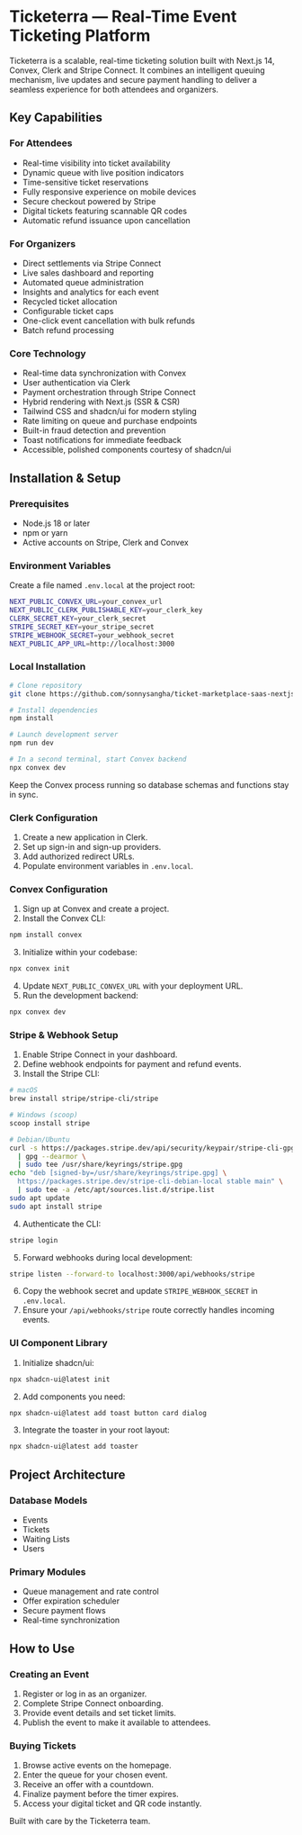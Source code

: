 # Ticketerra — Real-Time Event Ticketing Platform

Ticketerra is a scalable, real-time ticketing solution built with Next.js 14, Convex, Clerk and Stripe Connect. It combines an intelligent queuing mechanism, live updates and secure payment handling to deliver a seamless experience for both attendees and organizers.

## Key Capabilities

### For Attendees

- Real-time visibility into ticket availability  
- Dynamic queue with live position indicators  
- Time-sensitive ticket reservations  
- Fully responsive experience on mobile devices  
- Secure checkout powered by Stripe  
- Digital tickets featuring scannable QR codes  
- Automatic refund issuance upon cancellation  

### For Organizers

- Direct settlements via Stripe Connect  
- Live sales dashboard and reporting  
- Automated queue administration  
- Insights and analytics for each event  
- Recycled ticket allocation  
- Configurable ticket caps  
- One-click event cancellation with bulk refunds  
- Batch refund processing  

### Core Technology

- Real-time data synchronization with Convex  
- User authentication via Clerk  
- Payment orchestration through Stripe Connect  
- Hybrid rendering with Next.js (SSR & CSR)  
- Tailwind CSS and shadcn/ui for modern styling  
- Rate limiting on queue and purchase endpoints  
- Built-in fraud detection and prevention  
- Toast notifications for immediate feedback  
- Accessible, polished components courtesy of shadcn/ui  

## Installation & Setup

### Prerequisites

- Node.js 18 or later  
- npm or yarn  
- Active accounts on Stripe, Clerk and Convex  

### Environment Variables

Create a file named `.env.local` at the project root:

```bash
NEXT_PUBLIC_CONVEX_URL=your_convex_url
NEXT_PUBLIC_CLERK_PUBLISHABLE_KEY=your_clerk_key
CLERK_SECRET_KEY=your_clerk_secret
STRIPE_SECRET_KEY=your_stripe_secret
STRIPE_WEBHOOK_SECRET=your_webhook_secret
NEXT_PUBLIC_APP_URL=http://localhost:3000
```

### Local Installation

```bash
# Clone repository
git clone https://github.com/sonnysangha/ticket-marketplace-saas-nextjs15-convex-clerk-stripe-connect

# Install dependencies
npm install

# Launch development server
npm run dev

# In a second terminal, start Convex backend
npx convex dev
```

Keep the Convex process running so database schemas and functions stay in sync.

### Clerk Configuration

1. Create a new application in Clerk.
2. Set up sign-in and sign-up providers.
3. Add authorized redirect URLs.
4. Populate environment variables in `.env.local`.

### Convex Configuration

1. Sign up at Convex and create a project.
2. Install the Convex CLI:

```bash
npm install convex
```

3. Initialize within your codebase:

```bash
npx convex init
```

4. Update `NEXT_PUBLIC_CONVEX_URL` with your deployment URL.
5. Run the development backend:

```bash
npx convex dev
```

### Stripe & Webhook Setup

1. Enable Stripe Connect in your dashboard.
2. Define webhook endpoints for payment and refund events.
3. Install the Stripe CLI:

```bash
# macOS
brew install stripe/stripe-cli/stripe

# Windows (scoop)
scoop install stripe

# Debian/Ubuntu
curl -s https://packages.stripe.dev/api/security/keypair/stripe-cli-gpg/public \
  | gpg --dearmor \
  | sudo tee /usr/share/keyrings/stripe.gpg
echo "deb [signed-by=/usr/share/keyrings/stripe.gpg] \
  https://packages.stripe.dev/stripe-cli-debian-local stable main" \
  | sudo tee -a /etc/apt/sources.list.d/stripe.list
sudo apt update
sudo apt install stripe
```

4. Authenticate the CLI:

```bash
stripe login
```

5. Forward webhooks during local development:

```bash
stripe listen --forward-to localhost:3000/api/webhooks/stripe
```

6. Copy the webhook secret and update `STRIPE_WEBHOOK_SECRET` in `.env.local`.
7. Ensure your `/api/webhooks/stripe` route correctly handles incoming events.

### UI Component Library

1. Initialize shadcn/ui:

```bash
npx shadcn-ui@latest init
```

2. Add components you need:

```bash
npx shadcn-ui@latest add toast button card dialog
```

3. Integrate the toaster in your root layout:

```bash
npx shadcn-ui@latest add toaster
```

## Project Architecture

### Database Models

- Events
- Tickets
- Waiting Lists
- Users

### Primary Modules

- Queue management and rate control
- Offer expiration scheduler
- Secure payment flows
- Real-time synchronization

## How to Use

### Creating an Event

1. Register or log in as an organizer.
2. Complete Stripe Connect onboarding.
3. Provide event details and set ticket limits.
4. Publish the event to make it available to attendees.

### Buying Tickets

1. Browse active events on the homepage.
2. Enter the queue for your chosen event.
3. Receive an offer with a countdown.
4. Finalize payment before the timer expires.
5. Access your digital ticket and QR code instantly.

Built with care by the Ticketerra team.
